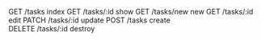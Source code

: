 GET      /tasks       index
GET      /tasks/:id   show
GET      /tasks/new   new
GET      /tasks/:id   edit
PATCH    /tasks/:id   update
POST     /tasks       create   
DELETE   /tasks/:id   destroy     
